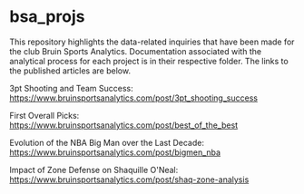 # bsa_projs

This repository highlights the data-related inquiries that have been made for the club Bruin Sports Analytics. Documentation associated with the analytical process for each project is in their respective folder. The links to the published articles are below. 

3pt Shooting and Team Success: https://www.bruinsportsanalytics.com/post/3pt_shooting_success

First Overall Picks: https://www.bruinsportsanalytics.com/post/best_of_the_best

Evolution of the NBA Big Man over the Last Decade: https://www.bruinsportsanalytics.com/post/bigmen_nba

Impact of Zone Defense on Shaquille O'Neal: https://www.bruinsportsanalytics.com/post/shaq-zone-analysis



